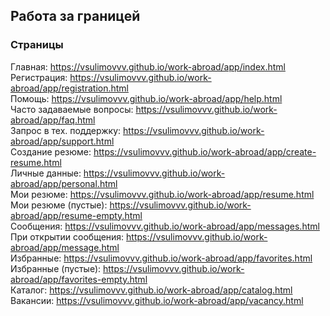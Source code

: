 ## Работа за границей

### Страницы

Главная: https://vsulimovvv.github.io/work-abroad/app/index.html  
Регистрация: https://vsulimovvv.github.io/work-abroad/app/registration.html  
Помощь: https://vsulimovvv.github.io/work-abroad/app/help.html  
Часто задаваемые вопросы: https://vsulimovvv.github.io/work-abroad/app/faq.html  
Запрос в тех. поддержку: https://vsulimovvv.github.io/work-abroad/app/support.html  
Создание резюме: https://vsulimovvv.github.io/work-abroad/app/create-resume.html  
Личные данные: https://vsulimovvv.github.io/work-abroad/app/personal.html  
Мои резюме: https://vsulimovvv.github.io/work-abroad/app/resume.html  
Мои резюме (пустые): https://vsulimovvv.github.io/work-abroad/app/resume-empty.html  
Сообщения: https://vsulimovvv.github.io/work-abroad/app/messages.html  
При открытии сообщения: https://vsulimovvv.github.io/work-abroad/app/message.html  
Избранные: https://vsulimovvv.github.io/work-abroad/app/favorites.html  
Избранные (пустые): https://vsulimovvv.github.io/work-abroad/app/favorites-empty.html  
Каталог: https://vsulimovvv.github.io/work-abroad/app/catalog.html  
Вакансии: https://vsulimovvv.github.io/work-abroad/app/vacancy.html  

